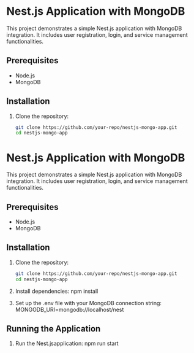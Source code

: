 # Nest.js Application with MongoDB

This project demonstrates a simple Nest.js application with MongoDB integration. It includes user registration, login, and service management functionalities.

## Prerequisites

- Node.js
- MongoDB

## Installation

1. Clone the repository:

   ```sh
   git clone https://github.com/your-repo/nestjs-mongo-app.git
   cd nestjs-mongo-app
# Nest.js Application with MongoDB

This project demonstrates a simple Nest.js application with MongoDB integration. It includes user registration, login, and service management functionalities.

## Prerequisites

- Node.js
- MongoDB

## Installation

1. Clone the repository:

   ```sh
   git clone https://github.com/your-repo/nestjs-mongo-app.git
   cd nestjs-mongo-app

2. Install dependencies:
   npm install

3. Set up the .env file with your MongoDB connection string:
   MONGODB_URI=mongodb://localhost/nest

## Running the Application

1. Run the Nest.jsapplication:
   npm run start

